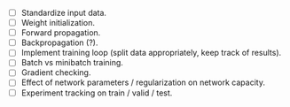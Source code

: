 - [ ] Standardize input data.
- [ ] Weight initialization.
- [ ] Forward propagation.
- [ ] Backpropagation (?).
- [ ] Implement training loop (split data appropriately, keep track of results).
- [ ] Batch vs minibatch training.
- [ ] Gradient checking.
- [ ] Effect of network parameters / regularization on network capacity.
- [ ] Experiment tracking on train / valid / test.
